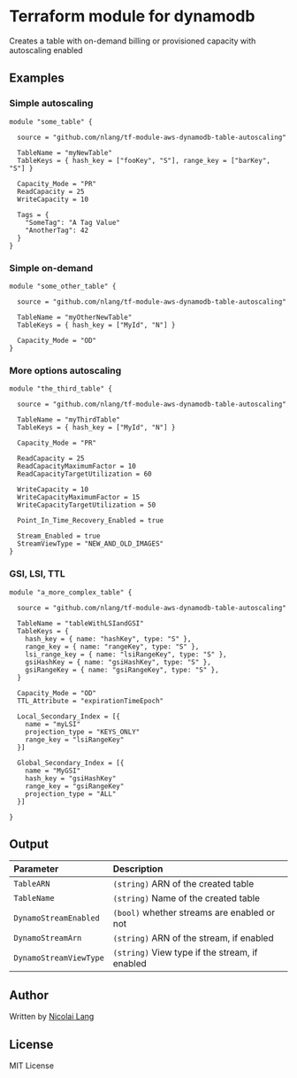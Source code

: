 # Terraform module for dynamodb

Creates a table with on-demand billing or provisioned capacity with autoscaling enabled

## Examples

### Simple autoscaling

```hcl
module "some_table" {

  source = "github.com/nlang/tf-module-aws-dynamodb-table-autoscaling"

  TableName = "myNewTable"
  TableKeys = { hash_key = ["fooKey", "S"], range_key = ["barKey", "S"] }

  Capacity_Mode = "PR"
  ReadCapacity = 25
  WriteCapacity = 10

  Tags = {
    "SomeTag": "A Tag Value"
    "AnotherTag": 42
  }
}

```

### Simple on-demand
```hcl
module "some_other_table" {

  source = "github.com/nlang/tf-module-aws-dynamodb-table-autoscaling"

  TableName = "myOtherNewTable"
  TableKeys = { hash_key = ["MyId", "N"] }

  Capacity_Mode = "OD"
}

```

### More options autoscaling
```hcl
module "the_third_table" {

  source = "github.com/nlang/tf-module-aws-dynamodb-table-autoscaling"

  TableName = "myThirdTable"
  TableKeys = { hash_key = ["MyId", "N"] }

  Capacity_Mode = "PR"
  
  ReadCapacity = 25
  ReadCapacityMaximumFactor = 10
  ReadCapacityTargetUtilization = 60
  
  WriteCapacity = 10
  WriteCapacityMaximumFactor = 15
  WriteCapacityTargetUtilization = 50
  
  Point_In_Time_Recovery_Enabled = true
  
  Stream_Enabled = true
  StreamViewType = "NEW_AND_OLD_IMAGES"
}

```

### GSI, LSI, TTL
```hcl
module "a_more_complex_table" {

  source = "github.com/nlang/tf-module-aws-dynamodb-table-autoscaling"

  TableName = "tableWithLSIandGSI"
  TableKeys = {
    hash_key = { name: "hashKey", type: "S" },
    range_key = { name: "rangeKey", type: "S" },
    lsi_range_key = { name: "lsiRangeKey", type: "S" },
    gsiHashKey = { name: "gsiHashKey", type: "S" },
    gsiRangeKey = { name: "gsiRangeKey", type: "S" },
  }

  Capacity_Mode = "OD"
  TTL_Attribute = "expirationTimeEpoch"
  
  Local_Secondary_Index = [{
    name = "myLSI"
    projection_type = "KEYS_ONLY"
    range_key = "lsiRangeKey"
  }]

  Global_Secondary_Index = [{
    name = "MyGSI"
    hash_key = "gsiHashKey"
    range_key = "gsiRangeKey"
    projection_type = "ALL"
  }]

}
```

## Output
| **Parameter**           | **Description**                                |
| :---------------------- | :--------------------------------------------- |
| `TableARN`              | `(string)` ARN of the created table            |
| `TableName`             | `(string)` Name of the created table           |
| `DynamoStreamEnabled`   | `(bool)` whether streams are enabled or not    |
| `DynamoStreamArn`       | `(string)` ARN of the stream, if enabled       |
| `DynamoStreamViewType`  | `(string)` View type if the stream, if enabled |

## Author

Written by [Nicolai Lang](https://github.com/nlang)

## License

MIT License
